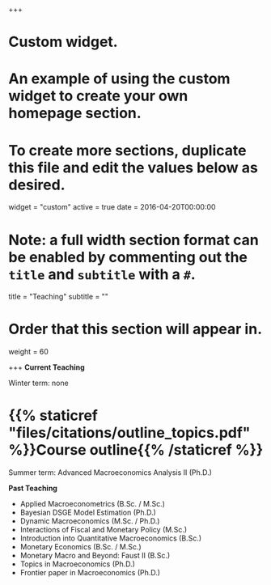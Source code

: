+++
# Custom widget.
# An example of using the custom widget to create your own homepage section.
# To create more sections, duplicate this file and edit the values below as desired.
widget = "custom"
active = true
date = 2016-04-20T00:00:00

# Note: a full width section format can be enabled by commenting out the `title` and `subtitle` with a `#`.
title = "Teaching"
subtitle = ""

# Order that this section will appear in.
weight = 60

+++
**Current Teaching**

Winter term: none

# {{% staticref "files/citations/outline_topics.pdf" %}}Course outline{{% /staticref %}}


Summer term: Advanced Macroeconomics Analysis II (Ph.D.)

**Past Teaching**

* Applied Macroeconometrics (B.Sc. / M.Sc.)
* Bayesian DSGE Model Estimation (Ph.D.)
* Dynamic Macroeconomics (M.Sc. / Ph.D.)
* Interactions of Fiscal and Monetary Policy (M.Sc.)
* Introduction into Quantitative Macroeconomics (B.Sc.)
* Monetary Economics (B.Sc. / M.Sc.)
* Monetary Macro and Beyond: Faust II (B.Sc.)
* Topics in Macroeconomics (Ph.D.)
* Frontier paper in Macroeconomics (Ph.D.)


